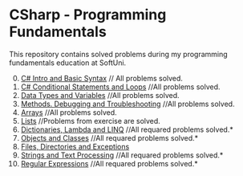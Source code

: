 # CSharp - Programming Fundamentals
This repository contains solved problems during my programming fundamentals education at SoftUni.

0. [C# Intro and Basic Syntax](./00.Csharp%20Basic%20Syntax)   // All problems solved.
1. [C# Conditional Statements and Loops](./01.Conditional%20Statements%20and%20Loops)   //All problems solved.
2. [Data Types and Variables](./02.Data%20Types%20and%20Variables)   //All problems solved.
3. [Methods. Debugging and Troubleshooting](./03.Methods.Debugging%20and%20Troubleshooting)   //All problems solved.
4. [Arrays](./04.Arrays)   //All problems solved.
5. [Lists](./05.Lists)   //Problems from exercise are solved.
6. [Dictionaries, Lambda and LINQ](./06.Dictionaries%2C%20Lambda%20and%20LINQ)   //All requared problems solved.*
7. [Objects and Classes](./07.Objects%20and%20Classes)   //All requared problems solved.*
8. [Files, Directories and Exceptions](./08.Files%2C%20Directories%20and%20Exceptions)
9. [Strings and Text Processing](./09.Strings%20and%20Text%20Processing)   //All requared problems solved.*
10. [Regular Expressions](./10.Regular%20Expressions)   //All requared problems solved.*
